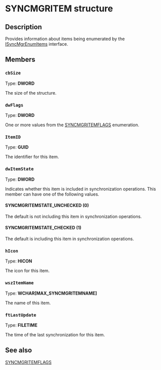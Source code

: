 # SYNCMGRITEM structure

## Description

Provides information about items being enumerated by the [ISyncMgrEnumItems](https://learn.microsoft.com/windows/desktop/api/mobsync/nn-mobsync-isyncmgrenumitems) interface.

## Members

### `cbSize`

Type: **DWORD**

The size of the structure.

### `dwFlags`

Type: **DWORD**

One or more values from the [SYNCMGRITEMFLAGS](https://learn.microsoft.com/windows/desktop/api/mobsync/ne-mobsync-syncmgritemflags) enumeration.

### `ItemID`

Type: **GUID**

The identifier for this item.

### `dwItemState`

Type: **DWORD**

Indicates whether this item is included in synchronization operations. This member can have one of the following values.

#### SYNCMGRITEMSTATE_UNCHECKED (0)

The default is not including this item in synchronization operations.

#### SYNCMGRITEMSTATE_CHECKED (1)

The default is including this item in synchronization operations.

### `hIcon`

Type: **HICON**

The icon for this item.

### `wszItemName`

Type: **WCHAR[MAX_SYNCMGRITEMNAME]**

The name of this item.

### `ftLastUpdate`

Type: **FILETIME**

The time of the last synchronization for this item.

## See also

[SYNCMGRITEMFLAGS](https://learn.microsoft.com/windows/desktop/api/mobsync/ne-mobsync-syncmgritemflags)